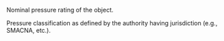 Nominal pressure rating of the object.


<!-- comment -->


Pressure classification as defined by the authority having jurisdiction (e.g., SMACNA, etc.).
